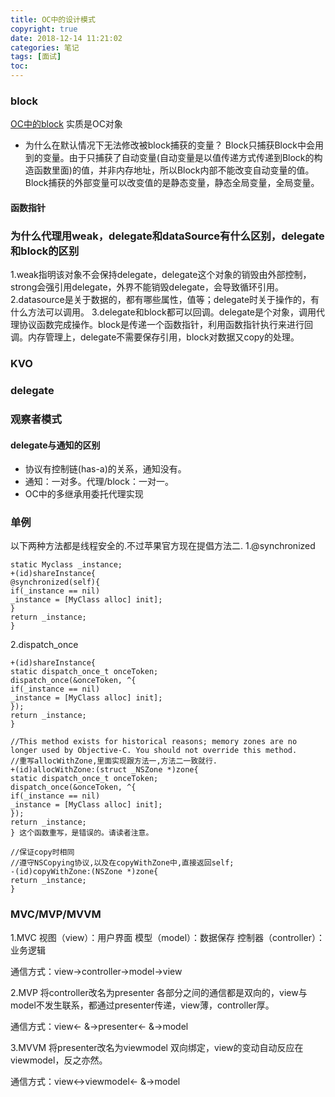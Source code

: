 ```yaml
---
title: OC中的设计模式
copyright: true
date: 2018-12-14 11:21:02
categories: 笔记
tags: [面试]
toc:
---
```


### block
[OC中的block](https://guchunli.github.io/2017/07/01/OC中的block/)
实质是OC对象
<!--more-->
* 为什么在默认情况下无法修改被block捕获的变量？
Block只捕获Block中会用到的变量。由于只捕获了自动变量(自动变量是以值传递方式传递到Block的构造函数里面)的值，并非内存地址，所以Block内部不能改变自动变量的值。Block捕获的外部变量可以改变值的是静态变量，静态全局变量，全局变量。

#### 函数指针

### 为什么代理用weak，delegate和dataSource有什么区别，delegate和block的区别
1.weak指明该对象不会保持delegate，delegate这个对象的销毁由外部控制，strong会强引用delegate，外界不能销毁delegate，会导致循环引用。
2.datasource是关于数据的，都有哪些属性，值等；delegate时关于操作的，有什么方法可以调用。
3.delegate和block都可以回调。delegate是个对象，调用代理协议函数完成操作。block是传递一个函数指针，利用函数指针执行来进行回调。内存管理上，delegate不需要保存引用，block对数据又copy的处理。

### KVO

### delegate

### 观察者模式

#### delegate与通知的区别
* 协议有控制链(has-a)的关系，通知没有。
* 通知：一对多。代理/block：一对一。
* OC中的多继承用委托代理实现

### 单例
以下两种方法都是线程安全的.不过苹果官方现在提倡方法二.
1.@synchronized
```
static Myclass _instance;
+(id)shareInstance{ 
@synchronized(self){
if(_instance == nil)
_instance = [MyClass alloc] init]; 
}
return _instance;
}
```

2.dispatch_once
```
+(id)shareInstance{
static dispatch_once_t onceToken;
dispatch_once(&onceToken, ^{
if(_instance == nil)
_instance = [MyClass alloc] init]; 
});
return _instance;
}
```

```
//This method exists for historical reasons; memory zones are no longer used by Objective-C. You should not override this method.
//重写allocWithZone,里面实现跟方法一,方法二一致就行.
+(id)allocWithZone:(struct _NSZone *)zone{
static dispatch_once_t onceToken;
dispatch_once(&onceToken, ^{
if(_instance == nil)
_instance = [MyClass alloc] init]; 
});
return _instance;
} 这个函数重写，是错误的。请读者注意。

//保证copy时相同
//遵守NSCopying协议,以及在copyWithZone中,直接返回self;
-(id)copyWithZone:(NSZone *)zone{  
return _instance;  
} 
```

### MVC/MVP/MVVM
1.MVC
视图（view）：用户界面
模型（model）：数据保存
控制器（controller）：业务逻辑

通信方式：view->controller->model->view

2.MVP
将controller改名为presenter
各部分之间的通信都是双向的，view与model不发生联系，都通过presenter传递，view薄，controller厚。

通信方式：view<- &->presenter<- &->model

3.MVVM
将presenter改名为viewmodel
双向绑定，view的变动自动反应在viewmodel，反之亦然。

通信方式：view<->viewmodel<- &->model
